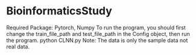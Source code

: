 # BioinformaticsStudy
Required Package: Pytorch, Numpy
To run the program, you should first change the train_file_path and test_file_path in the Config object, then run the program.
python CLNN.py
Note: The data is only the sample data not real data.
